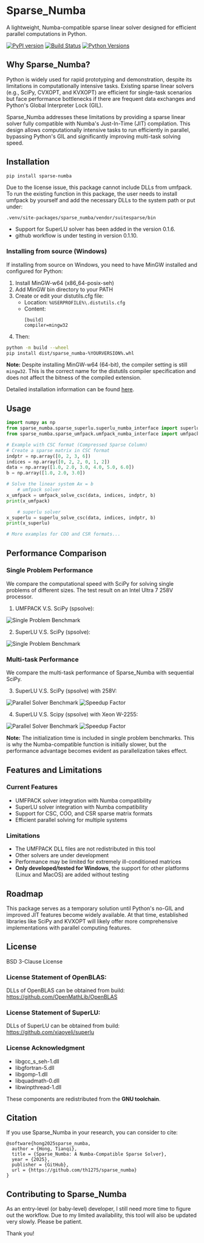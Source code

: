 # Sparse_Numba

A lightweight, Numba-compatible sparse linear solver designed for efficient parallel computations in Python.

[![PyPI version](https://badge.fury.io/py/sparse-numba.svg)](https://badge.fury.io/py/sparse-numba)
[![Build Status](https://github.com/th1275/sparse_numba/actions/workflows/build_wheels.yml/badge.svg)](https://github.com/th1275/sparse_numba/actions)
[![Python Versions](https://img.shields.io/pypi/pyversions/sparse-numba.svg)](https://pypi.org/project/sparse-numba/)

## Why Sparse_Numba?

Python is widely used for rapid prototyping and demonstration, 
despite its limitations in computationally intensive tasks. 
Existing sparse linear solvers (e.g., SciPy, CVXOPT, and KVXOPT) are efficient 
for single-task scenarios but face performance bottlenecks 
if there are frequent data exchanges and Python's Global Interpreter Lock (GIL).

Sparse_Numba addresses these limitations by 
providing a sparse linear solver fully compatible with 
Numba's Just-In-Time (JIT) compilation. 
This design allows computationally intensive tasks 
to run efficiently in parallel, bypassing Python's GIL 
and significantly improving multi-task solving speed.

## Installation

```bash
pip install sparse-numba
```
Due to the license issue, this package cannot include DLLs from umfpack. To run the existing function in this package, the user needs to install umfpack by yourself and add the necessary DLLs to the system path or put under: 
```
.venv/site-packages/sparse_numba/vendor/suitesparse/bin
```
- Support for SuperLU solver has been added in the version 0.1.6. 
- github workflow is under testing in version 0.1.10.



### Installing from source (Windows)

If installing from source on Windows, you need to have MinGW installed and configured for Python:

1. Install MinGW-w64 (x86_64-posix-seh)
2. Add MinGW bin directory to your PATH
3. Create or edit your distutils.cfg file:
   - Location: `%USERPROFILE%\.distutils.cfg`
   - Content:
     ```
     [build]
     compiler=mingw32
     ```
4. Then:
 ```bash
python -m build --wheel
pip install dist/sparse_numba-%YOURVERSION%.whl
```
 

**Note:** Despite installing MinGW-w64 (64-bit), the compiler setting is still `mingw32`. This is the correct name for the distutils compiler specification and does not affect the bitness of the compiled extension.

Detailed installation information can be found [here](docs/Installation_Guide_for_sparse_numba.md).

## Usage

```python
import numpy as np
from sparse_numba.sparse_superlu.superlu_numba_interface import superlu_solve_csc
from sparse_numba.sparse_umfpack.umfpack_numba_interface import umfpack_solve_csc

# Example with CSC format (Compressed Sparse Column)
# Create a sparse matrix in CSC format
indptr = np.array([0, 2, 3, 6])
indices = np.array([0, 2, 2, 0, 1, 2])
data = np.array([1.0, 2.0, 3.0, 4.0, 5.0, 6.0])
b = np.array([1.0, 2.0, 3.0])

# Solve the linear system Ax = b
    # umfpack solver
x_umfpack = umfpack_solve_csc(data, indices, indptr, b)
print(x_umfpack)

    # superlu solver
x_superlu = superlu_solve_csc(data, indices, indptr, b)
print(x_superlu)

# More examples for COO and CSR formats...
```

## Performance Comparison

### Single Problem Performance

We compare the computational speed with 
SciPy for solving single problems of different sizes. 
The test result on an Intel Ultra 7 258V processor.
1. UMFPACK V.S. SciPy (spsolve):

![Single Problem Benchmark](benchmark_results/benchmark_single_problem_umfpack.png)

2. SuperLU V.S. SciPy (spsolve):

![Single Problem Benchmark](benchmark_results/benchmark_single_problem_superlu.png)

### Multi-task Performance

We compare the multi-task performance of Sparse_Numba with sequential SciPy.

3. SuperLU V.S. SciPy (spsolve) with 258V:

![Parallel Solver Benchmark](benchmark_results/benchmark_parallel_slu_258V.png) 
![Speedup Factor](benchmark_results/speedup_parallel_slu_258V.png)

4. SuperLU V.S. Scipy (spsolve) with Xeon W-2255:

![Parallel Solver Benchmark](benchmark_results/benchmark_parallel_slu_xeon.png) 
![Speedup Factor](benchmark_results/speedup_parallel_slu_xeon.png)

**Note:** The initialization time is included in single problem benchmarks. 
This is why the Numba-compatible function is initially slower, 
but the performance advantage becomes evident as parallelization takes effect.

## Features and Limitations

### Current Features
- UMFPACK solver integration with Numba compatibility
- SuperLU solver integration with Numba compatibility
- Support for CSC, COO, and CSR sparse matrix formats
- Efficient parallel solving for multiple systems

### Limitations
- The UMFPACK DLL files are not redistributed in this tool
- Other solvers are under development
- Performance may be limited for extremely ill-conditioned matrices
- **Only developed/tested for Windows**, the support for other platforms (Linux and MacOS) are added without testing

## Roadmap

This package serves as a temporary solution 
until Python's no-GIL and improved JIT features become widely available. 
At that time, established libraries like SciPy and KVXOPT will likely 
offer more comprehensive implementations with parallel computing features.

## License

BSD 3-Clause License

### License Statement of OpenBLAS:
DLLs of OpenBLAS can be obtained from build: https://github.com/OpenMathLib/OpenBLAS

### License Statement of SuperLU:
DLLs of SuperLU can be obtained from build: https://github.com/xiaoyeli/superlu

### License Acknowledgment 
- libgcc_s_seh-1.dll
- libgfortran-5.dll
- libgomp-1.dll
- libquadmath-0.dll
- libwinpthread-1.dll

These components are redistributed from the **GNU toolchain**.

## Citation

If you use Sparse_Numba in your research, you can consider to cite:

```
@software{hong2025sparse_numba,
  author = {Hong, Tianqi},
  title = {Sparse_Numba: A Numba-Compatible Sparse Solver},
  year = {2025},
  publisher = {GitHub},
  url = {https://github.com/th1275/sparse_numba}
}
```

## Contributing to Sparse_Numba

As an entry-level (or baby-level) developer, I still need more time to figure out the workflow. Due to my limited availability, this tool will also be updated very slowly. Please be patient. 

Thank you!
